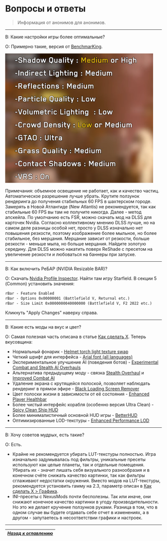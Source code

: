 # Вопросы и ответы

> Информация от анонимов для анонимов.

------

В: Какие настройки игры более оптимальные?

О: Примерно такие, версия от [BenchmarKing](https://www.youtube.com/@benchmarking4386).

![](Вопросы-ответы/Оптимальные-настройки.png)

Примечания: объемное освещение не работает, как и качество частиц. Автоматическое разрешение лучше убрать. Крутите ползунок рендеринга до получения стабильных 60 FPS в шахтерском городе. Замерять в Новой Атлантиде (New Atlantis) не рекомендуется, так как стабильные 60 FPS вы там не получите никогда. Далее - метод апскейла. По умолчанию есть FSR, можно скачать мод на DLSS для карточек Nvidia. Согласно коллективному мнению DLSS лучше, но на самом деле разницы особой нет, просто у DLSS изначально нет повышения резкости, поэтому изображение более мыльное, но более стабильное, без мерцания. Мерцание зависит от резкости, больше резкости - меньше мыла, но больше мерцания. Найдите золотую середину. Для DLSS можно накатить поверх ReShade с пресетом на увеличение резкости и любоваться на баннеры при запуске.

------

В: Как включить РеБАР (NVIDIA Resizable BAR)?

О: Скачать [Nvidia Profile Inspector](https://github.com/Orbmu2k/nvidiaProfileInspector/releases/latest). Найти там игру Starfield. В секции 5 (Common) установить значения:
```
rBar - Feature Enabled
rBar - Options 0x00000001 (Battlefield V, Returnal etc.)
rBar - Size Limit 0x0000000040000000 (Battlefield V, F2 2022 etc.)
```
Кликнуть "Apply Changes" наверху справа.

------

В: Какие есть моды на вкус и цвет?

О: Самая полезная часть описана в статье [Как сделать X](Как-сделать-X.md). Теперь вкусовщина:

+ Нормальный фонарик - [Helmet torch light texture swap](https://www.nexusmods.com/starfield/mods/402)
+ Четкий шрифт для интерфейса - [Arial font (all languages)](https://www.nexusmods.com/starfield/mods/265)
+ Экспериментальное улучшение AI (поведения ботов) - [Experimental Combat and Stealth AI Overhauls](https://www.nexusmods.com/starfield/mods/1043)
+ Альтернатива предыдущему моду - связка [Stealth Overhaul](https://www.nexusmods.com/starfield/mods/819) и [Improved Combat AI](https://www.nexusmods.com/starfield/mods/1392)
+ Удаление экрана с крутящейся полоской, позволяет наблюдать рендеринг в прямои эфире - [Black Loading Screen Remover](https://www.nexusmods.com/starfield/mods/546)
+ Цвет полоски жизни в зависимости от её состояния - [Enhanced Player Healthbar](https://www.nexusmods.com/starfield/mods/454)
+ Более чистый интерфейс корабля (особенно версия Ultra Clean) - [Spicy Clean Ship HUD](https://www.nexusmods.com/starfield/mods/529)
+ Более минималистичный основной HUD игры - [BetterHUD](https://www.nexusmods.com/starfield/mods/214)
+ Оптимизированные LOD-текстуры - [Enhanced Performance LOD](https://www.nexusmods.com/starfield/mods/1104)

------

В: Хочу советов мудрых, есть такие?

О: Есть.

+ Крайне не рекомендуется убирать LUT-текстуры полностью. Игра изначально задумывалась под фильтры, уникальные пресеты используют как целые планеты, так и отдельные помещения. Убирать их - значит лишать себя визуального разнообразия и в конечном счёте снижать качество картинки, так как фильтры сглаживают недостатки окружения. Вместо модов на LUT-текстуры, рекомендуется установить гамму на 2.3, параметр описан в [Как сделать X > Графика](Как-сделать-X.md#графика).
+ INI-пресеты с NexusMods почти бесполезны. Так или иначе, они снижают конечное качество картинки в угоду производительности. Но это же делает кручение ползунков руками. Разница в том, что в одном случае вы будете отдавать себе отчет в изменениях, а в другом - запутаетесь в несоответствии графики и настроек.

------

|[*Назад к оглавлению*](https://github.com/Meridiano/Starfield-Head)|
|:---:|